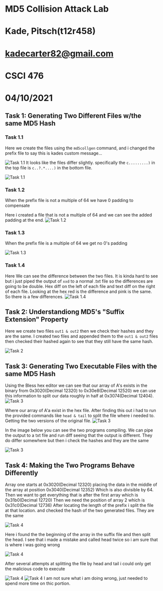 # MD5 Collision Attack Lab
# Kade, Pitsch(t12r458)
# kadecarter82@gmail.com
# CSCI 476

# 04/10/2021 


## Task 1: Generating Two Different Files w/the same MD5 Hash

### Task 1.1
Here we create the files using the ```md5collgen``` command, and i changed the prefix file to say this is kades custom message...

![Task 1.1](Images/task1.1.png)
It looks like the files differ slightly. specifically the ```c.........)``` in the top file is ```c..?.*....)``` in the bottom file.

![Task 1.1](Images/task1.1.1.png)
### Task 1.2
When the prefix file is not a multiple of 64 we have 0 padding to compensate

Here i created a file that is not a multiple of 64 and we can see the added padding at the end.
![Task 1.2](Images/task1.2.png)
### Task 1.3
When the prefix file is a multiple of 64 we get no 0's padding

![Task 1.3](Images/task1.3.png)
### Task 1.4
Here We can see the difference between the two files. It is kinda hard to see but i just piped the output of ```xxd``` to a normal .txt file so the differences are going to be double. Hex diff on the left of each file and text diff on the right of each file. Looking at the hex red is the difference and pink is the same. So there is a few differences.
![Task 1.4](Images/task1.4.png)

## Task 2: Understandiong MD5's "Suffix Extension" Property
Here we create two files ```out1 & out2``` then we check their hashes and they are the same. I created two files and appended them to the ```out1 & out2``` files then checked their hashed again to see that they still have the same hash.

![Task 2](Images/task2.2.png)
## Task 3: Generating Two Executable Files with the same MD5 Hash
Using the Bless hex editor we can see that our array of A's exists in the binary from 0x3020(Decimal 12320) to 0x30e8(Decimal 12520) we can use this information to split our data roughly in half at 0x3074(Decimal 12404).
![Task 3](Images/task3.png)

Where our array of A'a exist in the hex file.
After finding this out i had to run the provided commands like ``` head & tail ``` to split the file where i needed to. Getting the two versions of the original file.
![Task 3](Images/task3.1.png)

In the image below you can see the two programs compiling. We can pipe the output to a txt file and run diff seeing that the output is different. They do differ somewhere but then i check the hashes and they are the same

![Task 3](Images/task3.2.png)
## Task 4: Making the Two Programs Behave Differently
Array one starts at 0x3020(Decimal 12320) placing the data in the middle of the array at position 0x3040(Decimal 12352) Which is also divisible by 64. Then we want to get everything that is after the first array which is 0x31b0(Decimal 12720) Then we need the position of array 2 which is 0x31c0(Decimal 12736)
After locating the length of the prefix i split the file at that location. and checked the hash of the two generated files. They are the same

![Task 4](Images/task4.1.png)

Here i found the the beginning of the array in the suffix file and then split the head. I see that i made a mistake and called head twice so i am sure that is where i was going wrong

![Task 4](Images/task4.2.png)

After several attempts at splitting the file by head and tail i could only get the malicious code to execute

![Task 4](Images/task4.5.png)
![Task 4](Images/task4.png)
 I am not sure what i am doing wrong, just needed to spend more time on thic portion.